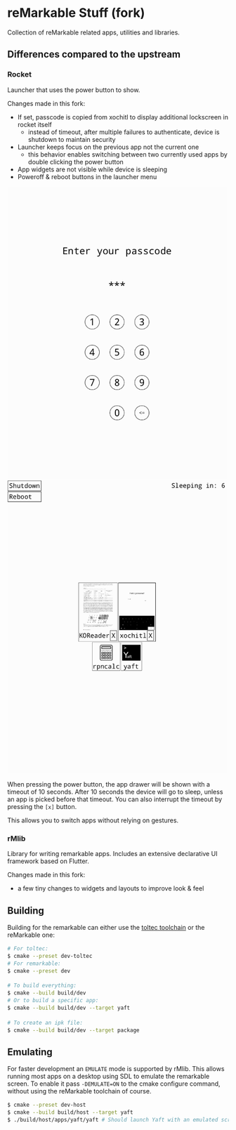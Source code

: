 reMarkable Stuff (fork)
================

Collection of reMarkable related apps, utilities and libraries.

Differences compared to the upstream
--------

### Rocket

Launcher that uses the power button to show.

Changes made in this fork:
- If set, passcode is copied from xochitl to display additional lockscreen in rocket itself
    - instead of timeout, after multiple failures to authenticate, device is shutdown to maintain security
- Launcher keeps focus on the previous app not the current one
    - this behavior enables switching between two currently used apps by double clicking the power button
- App widgets are not visible while device is sleeping
- Poweroff & reboot buttons in the launcher menu

<img src="doc/rocket_lockscreen.png" width=500/>
<img src="doc/rocket_menu.png" width=500/>

When pressing the power button, the app drawer will be shown with a timeout of 10 seconds.
After 10 seconds the device will go to sleep, unless an app is picked before that timeout.
You can also interrupt the timeout by pressing the `[x]` button.

This allows you to switch apps without relying on gestures.

### rMlib

Library for writing remarkable apps.
Includes an extensive declarative UI framework based on Flutter.

Changes made in this fork:
- a few tiny changes to widgets and layouts to improve look & feel

Building
--------

Building for the remarkable can either use the [toltec toolchain](https://github.com/toltec-dev/toolchain)
or the reMarkable one:
```bash
# For toltec:
$ cmake --preset dev-toltec
# For remarkable:
$ cmake --preset dev

# To build everything:
$ cmake --build build/dev
# Or to build a specific app:
$ cmake --build build/dev --target yaft

# To create an ipk file:
$ cmake --build build/dev --target package
```

Emulating
---------

For faster development an `EMULATE` mode is supported by rMlib. This allows
running most apps on a desktop using SDL to emulate the remarkable screen.
To enable it pass `-DEMULATE=ON` to the cmake configure command, without using
the reMarkable toolchain of course.
```bash
$ cmake --preset dev-host
$ cmake --build build/host --target yaft
$ ./build/host/apps/yaft/yaft # Should launch Yaft with an emulated screen in a separete window.
```
